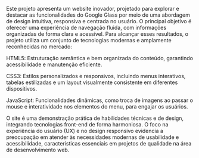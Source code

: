 Este projeto apresenta um website inovador, projetado para explorar e destacar as funcionalidades do Google Glass por meio de uma abordagem de design intuitiva, responsiva e centrada no usuário. O principal objetivo é oferecer uma experiência de navegação fluida, com informações organizadas de forma clara e acessível. Para alcançar esses resultados, o projeto utiliza um conjunto de tecnologias modernas e amplamente reconhecidas no mercado:



HTML5:  Estruturação semântica e bem organizada do conteúdo, garantindo acessibilidade e manutenção eficiente.

CSS3: Estilos personalizados e responsivos, incluindo menus interativos, tabelas estilizadas e um layout visualmente consistente em diferentes dispositivos.

JavaScript: Funcionalidades dinâmicas, como troca de imagens ao passar o mouse e interatividade nos elementos do menu, para engajar os usuários.


O site é uma demonstração prática de habilidades técnicas e de design, integrando tecnologias front-end de forma harmoniosa. O foco na experiência do usuário (UX) e no design responsivo evidencia a preocupação em atender às necessidades modernas de usabilidade e acessibilidade, características essenciais em projetos de qualidade na área de desenvolvimento web.
